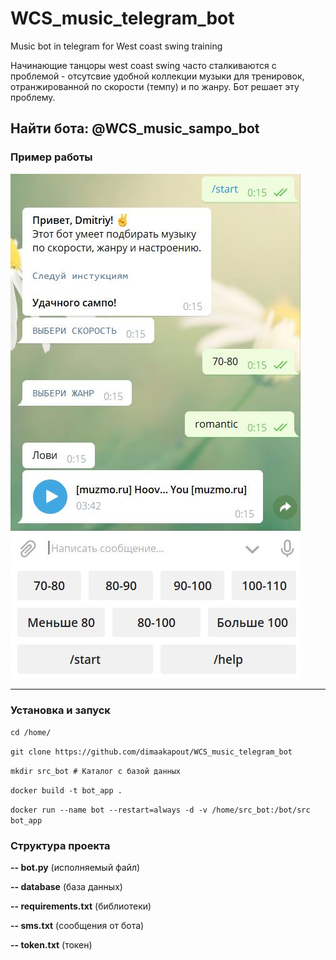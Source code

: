 # WCS_music_telegram_bot
Music bot in telegram for West coast swing training 

Начинающие танцоры west coast swing часто сталкиваются с проблемой - отсутсвие удобной коллекции музыки для тренировок, отранжированной по скорости (темпу) и по жанру. Бот решает эту проблему.

Найти бота: **@WCS_music_sampo_bot**
------------

### Пример работы
![](https://github.com/dimaakapout/WCS_music_telegram_bot/blob/master/example.JPG)

------------

### Установка и запуск
`cd /home/`

`git clone https://github.com/dimaakapout/WCS_music_telegram_bot`

`mkdir src_bot # Каталог с базой данных`

`docker build -t bot_app .`

`docker run --name bot --restart=always -d -v /home/src_bot:/bot/src bot_app`



### Структура проекта

**-- bot.py**  (исполняемый файл)

**-- database**  (база данных)

**-- requirements.txt**  (библиотеки)

**-- sms.txt**    (сообщения от бота)

**-- token.txt**    (токен)


